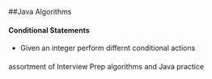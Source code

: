 ##Java Algorithms

#### Conditional Statements
* Given an integer perform differnt conditional actions

####
assortment of Interview Prep algorithms and Java practice 
